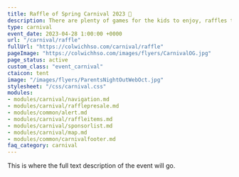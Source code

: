 ```yaml
---
title: Raffle of Spring Carnival 2023 🎪
description: There are plenty of games for the kids to enjoy, raffles to be won, and money to be raised for CES.
type: carnival
event_date: 2023-04-28 1:00:00 +0000
url: "/carnival/raffle"
fullUrl: "https://colwichhso.com/carnival/raffle"
pageImage: "https://colwichhso.com/images/flyers/CarnivalOG.jpg"
page_status: active
custom_class: "event_carnival"
ctaicon: tent
image: "/images/flyers/ParentsNightOutWebOct.jpg"
stylesheet: "/css/carnival.css"
modules:
- modules/carnival/navigation.md
- modules/carnival/rafflepresale.md
- modules/common/alert.md
- modules/carnival/raffleitems.md
- modules/carnival/sponsorlist.md
- modules/carnival/map.md
- modules/common/carnivalfooter.md
faq_category: carnival
---
```

This is where the full text description of the event will go.